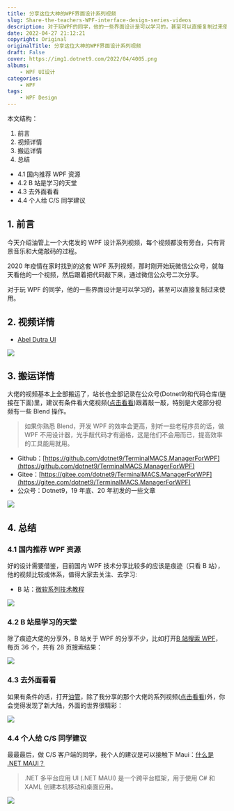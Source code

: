 ```yaml
---
title: 分享这位大神的WPF界面设计系列视频
slug: Share-the-teachers-WPF-interface-design-series-videos
description: 对于玩WPF的同学，他的一些界面设计是可以学习的，甚至可以直接复制过来使用。
date: 2022-04-27 21:12:21
copyright: Original
originalTitle: 分享这位大神的WPF界面设计系列视频
draft: False
cover: https://img1.dotnet9.com/2022/04/4005.png
albums:
    - WPF UI设计
categories: 
    - WPF
tags: 
    - WPF Design
---
```


本文结构：

1. 前言
2. 视频详情
3. 搬运详情
4. 总结

- 4.1 国内推荐 WPF 资源
- 4.2 B 站是学习的天堂
- 4.3 去外面看看
- 4.4 个人给 C/S 同学建议

## 1. 前言

今天介绍油管上一个大佬发的 WPF 设计系列视频，每个视频都没有旁白，只有背景音乐和大佬敲码的过程。

2020 年疫情在家时找到的这套 WPF 系列视频，那时刚开始玩微信公众号，就每天看他的一个视频，然后跟着把代码敲下来，通过微信公众号二次分享。

对于玩 WPF 的同学，他的一些界面设计是可以学习的，甚至可以直接复制过来使用。

## 2. 视频详情

- [Abel Dutra UI](https://www.youtube.com/c/AbelDutraUI/videos)

![](https://img1.dotnet9.com/2022/04/4005.gif)

## 3. 搬运详情

大佬的视频基本上全部搬运了，站长也全部记录在公众号(Dotnet9)和代码仓库(链接在下面)里，建议有条件看大佬视频([点击看看](https://www.youtube.com/c/AbelDutraUI/videos))跟着敲一敲，特别是大佬部分视频有一些 Blend 操作。

> 如果你熟悉 Blend，开发 WPF 的效率会更高，别听一些老程序员的话，做 WPF 不用设计器，光手敲代码才有逼格，这是他们不会用而已，提高效率的工具能用就用。

- Github：[https://github.com/dotnet9/TerminalMACS.ManagerForWPF](https://github.com/dotnet9/TerminalMACS.ManagerForWPF)
- Gitee：[https://gitee.com/dotnet9/TerminalMACS.ManagerForWPF](https://gitee.com/dotnet9/TerminalMACS.ManagerForWPF)
- 公众号：Dotnet9，19 年底、20 年初发的一些文章

![](https://img1.dotnet9.com/2022/04/4006.gif)

## 4. 总结

### 4.1 国内推荐 WPF 资源

好的设计需要借鉴，目前国内 WPF 技术分享比较多的应该是痕迹（只看 B 站），他的视频比较成体系，值得大家去关注、去学习:

- B 站：[微软系列技术教程](https://space.bilibili.com/32497462)

![](https://img1.dotnet9.com/2022/04/4001.png)

### 4.2 B 站是学习的天堂

除了痕迹大佬的分享外，B 站关于 WPF 的分享不少，比如打开[B 站搜索 WPF](https://search.bilibili.com/all?keyword=wpf&from_source=webtop_search&spm_id_from=333.1007)，每页 36 个，共有 28 页搜索结果：

![](https://img1.dotnet9.com/2022/04/4002.gif)

### 4.3 去外面看看

如果有条件的话，打开[油管](https://www.youtube.com/results?search_query=wpf)，除了我分享的那个大佬的系列视频([点击看看](https://www.youtube.com/c/AbelDutraUI/videos))外，你会觉得发现了新大陆，外面的世界很精彩：

![](https://img1.dotnet9.com/2022/04/4003.gif)

### 4.4 个人给 C/S 同学建议

最最最后，做 C/S 客户端的同学，我个人的建议是可以接触下 Maui：[什么是 .NET MAUI？](https://docs.microsoft.com/zh-cn/dotnet/maui/what-is-maui)

> .NET 多平台应用 UI (.NET MAUI) 是一个跨平台框架，用于使用 C# 和 XAML 创建本机移动和桌面应用。

![](https://img1.dotnet9.com/2022/04/4004.png)
